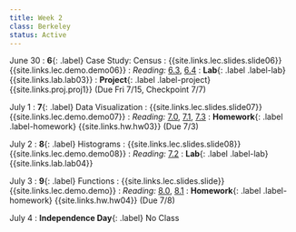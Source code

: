 ```yaml
---
title: Week 2
class: Berkeley
status: Active
---
```


June 30
: **6**{: .label} Case Study: Census
    : {{site.links.lec.slides.slide06}} {{site.links.lec.demo.demo06}}
: _Reading:_ [6.3](https://inferentialthinking.com/chapters/06/3/Example_Population_Trends.html), [6.4](https://inferentialthinking.com/chapters/06/4/Example_Sex_Ratios.html)
: **Lab**{: .label .label-lab} {{site.links.lab.lab03}} 
: **Project**{: .label .label-project} {{site.links.proj.proj1}} (Due Fri 7/15, Checkpoint 7/7)

July 1
: **7**{: .label} Data Visualization
    : {{site.links.lec.slides.slide07}} {{site.links.lec.demo.demo07}}
: _Reading:_ [7.0](https://inferentialthinking.com/chapters/07/Visualization.html), [7.1](https://inferentialthinking.com/chapters/07/1/Visualizing_Categorical_Distributions.html), [7.3](https://inferentialthinking.com/chapters/07/3/Overlaid_Graphs.html)
: **Homework**{: .label .label-homework} 
    {{site.links.hw.hw03}} (Due 7/3)

July 2
: **8**{: .label} Histograms
    : {{site.links.lec.slides.slide08}} {{site.links.lec.demo.demo08}}
: _Reading:_ [7.2](https://inferentialthinking.com/chapters/07/2/Visualizing_Numerical_Distributions.html)
: **Lab**{: .label .label-lab} {{site.links.lab.lab04}} 

July 3
: **9**{: .label} Functions
    : {{site.links.lec.slides.slide}} {{site.links.lec.demo.demo}}
: _Reading:_ [8.0](https://inferentialthinking.com/chapters/08/Functions_and_Tables.html), [8.1](https://inferentialthinking.com/chapters/08/1/Applying_a_Function_to_a_Column.html)
: **Homework**{: .label .label-homework} 
    {{site.links.hw.hw04}} (Due 7/8)

July 4
: **Independence Day**{: .label} No Class